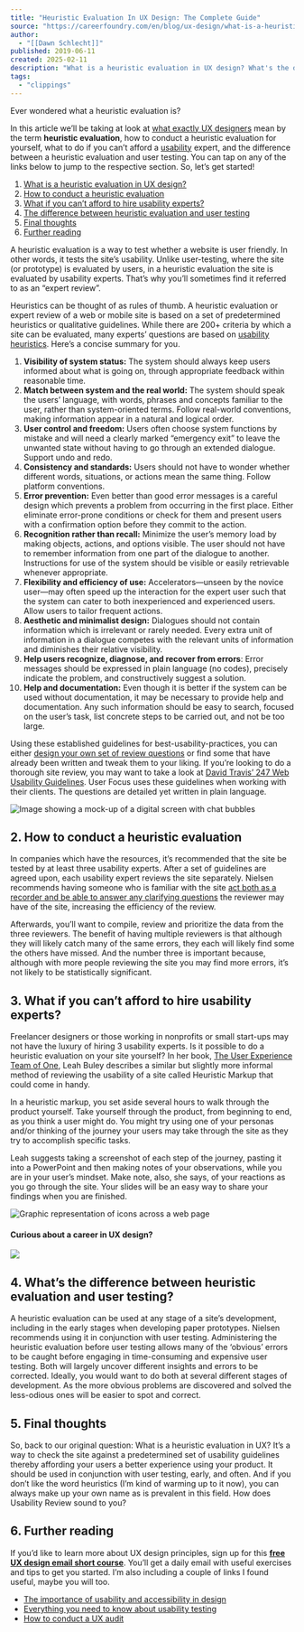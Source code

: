```yaml
---
title: "Heuristic Evaluation In UX Design: The Complete Guide"
source: "https://careerfoundry.com/en/blog/ux-design/what-is-a-heuristic-evaluation-in-ux/"
author:
  - "[[Dawn Schlecht]]"
published: 2019-06-11
created: 2025-02-11
description: "What is a heuristic evaluation in UX design? What's the difference between a heuristic evaluation and user testing? This step-by-step guide will help."
tags:
  - "clippings"
---
```

Ever wondered what a heuristic evaluation is?

In this article we’ll be taking at look at [what exactly UX designers](https://careerfoundry.com/en/blog/ux-design/what-does-a-ux-designer-actually-do/) mean by the term **heuristic evaluation**, how to conduct a heuristic evaluation for yourself, what to do if you can’t afford a [usability](https://careerfoundry.com/en/blog/ux-design/what-is-usability/) expert, and the difference between a heuristic evaluation and user testing. You can tap on any of the links below to jump to the respective section. So, let’s get started!

1. [What is a heuristic evaluation in UX design?](https://careerfoundry.com/en/blog/ux-design/what-is-a-heuristic-evaluation-in-ux/#what-is-heuristic-evaluation-in-ux-design)
2. [How to conduct a heuristic evaluation](https://careerfoundry.com/en/blog/ux-design/what-is-a-heuristic-evaluation-in-ux/#how-to-conduct-a-heuristic-evaluation)
3. [What if you can’t afford to hire usability experts?](https://careerfoundry.com/en/blog/ux-design/what-is-a-heuristic-evaluation-in-ux/#what-if-you-cant-afford-to-hire-usability-experts)
4. [The difference between heuristic evaluation and user testing](https://careerfoundry.com/en/blog/ux-design/what-is-a-heuristic-evaluation-in-ux/#whats-the-difference-between-heuristic-evaluation-and-user-testing)
5. [Final thoughts](https://careerfoundry.com/en/blog/ux-design/what-is-a-heuristic-evaluation-in-ux/#final-thoughts)
6. [Further reading](https://careerfoundry.com/en/blog/ux-design/what-is-a-heuristic-evaluation-in-ux/#further-reading)

A heuristic evaluation is a way to test whether a website is user friendly. In other words, it tests the site’s usability. Unlike user-testing, where the site (or prototype) is evaluated by users, in a heuristic evaluation the site is evaluated by usability experts. That’s why you’ll sometimes find it referred to as an “expert review”.

Heuristics can be thought of as rules of thumb. A heuristic evaluation or expert review of a web or mobile site is based on a set of predetermined heuristics or qualitative guidelines. While there are 200+ criteria by which a site can be evaluated, many experts’ questions are based on [usability heuristics](https://careerfoundry.com/en/blog/ux-design/usability-heuristics/). Here’s a concise summary for you.

1. **Visibility of system status:** The system should always keep users informed about what is going on, through appropriate feedback within reasonable time.
2. **Match between system and the real world:** The system should speak the users’ language, with words, phrases and concepts familiar to the user, rather than system-oriented terms. Follow real-world conventions, making information appear in a natural and logical order.
3. **User control and freedom:** Users often choose system functions by mistake and will need a clearly marked “emergency exit” to leave the unwanted state without having to go through an extended dialogue. Support undo and redo.
4. **Consistency and standards:** Users should not have to wonder whether different words, situations, or actions mean the same thing. Follow platform conventions.
5. **Error prevention:** Even better than good error messages is a careful design which prevents a problem from occurring in the first place. Either eliminate error-prone conditions or check for them and present users with a confirmation option before they commit to the action.
6. **Recognition rather than recall:** Minimize the user’s memory load by making objects, actions, and options visible. The user should not have to remember information from one part of the dialogue to another. Instructions for use of the system should be visible or easily retrievable whenever appropriate.
7. **Flexibility and efficiency of use:** Accelerators—unseen by the novice user—may often speed up the interaction for the expert user such that the system can cater to both inexperienced and experienced users. Allow users to tailor frequent actions.
8. **Aesthetic and minimalist design:** Dialogues should not contain information which is irrelevant or rarely needed. Every extra unit of information in a dialogue competes with the relevant units of information and diminishes their relative visibility.
9. **Help users recognize, diagnose, and recover from errors**: Error messages should be expressed in plain language (no codes), precisely indicate the problem, and constructively suggest a solution.
10. **Help and documentation:** Even though it is better if the system can be used without documentation, it may be necessary to provide help and documentation. Any such information should be easy to search, focused on the user’s task, list concrete steps to be carried out, and not be too large.

Using these established guidelines for best-usability-practices, you can either [design your own set of review questions](https://careerfoundry.com/en/blog/ux-design/how-to-write-usability-testing-questions/) or find some that have already been written and tweak them to your liking. If you’re looking to do a thorough site review, you may want to take a look at [David Travis’ 247 Web Usability Guidelines](https://www.userfocus.co.uk/resources/guidelines.html). User Focus uses these guidelines when working with their clients. The questions are detailed yet written in plain language.

![Image showing a mock-up of a digital screen with chat bubbles](https://careerfoundry.com/en/wp-content/uploads/old-blog-uploads/heuristic-evaluation-ux-design-chat-windows.jpg?x47357 "Heuristic evaluations are used to standardize usability testing")

## 2\. How to conduct a heuristic evaluation

In companies which have the resources, it’s recommended that the site be tested by at least three usability experts. After a set of guidelines are agreed upon, each usability expert reviews the site separately. Nielsen recommends having someone who is familiar with the site [act both as a recorder and be able to answer any clarifying questions](https://www.nngroup.com/articles/how-to-conduct-a-heuristic-evaluation/) the reviewer may have of the site, increasing the efficiency of the review.

Afterwards, you’ll want to compile, review and prioritize the data from the three reviewers. The benefit of having multiple reviewers is that although they will likely catch many of the same errors, they each will likely find some the others have missed. And the number three is important because, although with more people reviewing the site you may find more errors, it’s not likely to be statistically significant.

## 3\. What if you can’t afford to hire usability experts?

Freelancer designers or those working in nonprofits or small start-ups may not have the luxury of hiring 3 usability experts. Is it possible to do a heuristic evaluation on your site yourself? In her book, [The User Experience Team of One](http://leahbuley.com/book/), Leah Buley describes a similar but slightly more informal method of reviewing the usability of a site called Heuristic Markup that could come in handy.

In a heuristic markup, you set aside several hours to walk through the product yourself. Take yourself through the product, from beginning to end, as you think a user might do. You might try using one of your personas and/or thinking of the journey your users may take through the site as they try to accomplish specific tasks.

Leah suggests taking a screenshot of each step of the journey, pasting it into a PowerPoint and then making notes of your observations, while you are in your user’s mindset. Make note, also, she says, of your reactions as you go through the site. Your slides will be an easy way to share your findings when you are finished.

![Graphic representation of icons across a web page](https://careerfoundry.com/en/wp-content/uploads/old-blog-uploads/heuristic-evalutation-ux-ui-design-placement.jpg?x47357 "Heuristic evaluation helps us how avoid obvious errors in UX and UI design")

#### Curious about a career in UX design?

[![](https://careerfoundry.com/wp-content/uploads/2021/07/UX-image@3x.jpg)](https://careerfoundry.com/en/short-courses/become-a-ux-designer/?popup-tracking=blog-inline-UXD)

## 4\. What’s the difference between heuristic evaluation and user testing?

A heuristic evaluation can be used at any stage of a site’s development, including in the early stages when developing paper prototypes. Nielsen recommends using it in conjunction with user testing. Administering the heuristic evaluation before user testing allows many of the ‘obvious’ errors to be caught before engaging in time-consuming and expensive user testing. Both will largely uncover different insights and errors to be corrected. Ideally, you would want to do both at several different stages of development. As the more obvious problems are discovered and solved the less-odious ones will be easier to spot and correct.

## 5\. Final thoughts

So, back to our original question: What is a heuristic evaluation in UX? It’s a way to check the site against a predetermined set of usability guidelines thereby affording your users a better experience using your product. It should be used in conjunction with user testing, early, and often. And if you don’t like the word heuristics (I’m kind of warming up to it now), you can always make up your own name as is prevalent in this field. How does Usability Review sound to you?

## 6\. Further reading

If you’d like to learn more about UX design principles, sign up for this **[free UX design email short course](https://careerfoundry.com/en/short-courses/become-a-ux-designer/)**. You’ll get a daily email with useful exercises and tips to get you started. I’m also including a couple of links I found useful, maybe you will too.

- [The importance of usability and accessibility in design](https://careerfoundry.com/en/blog/ux-design/the-importance-of-usability-and-accessibility-in-design/)
- [Everything you need to know about usability testing](https://careerfoundry.com/en/blog/ux-design/usability-testing-guide/)
- [How to conduct a UX audit](https://careerfoundry.com/en/blog/ux-design/how-to-conduct-a-ux-audit/)